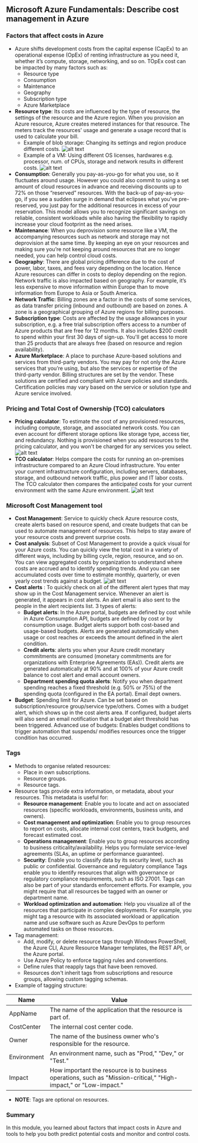 ## Microsoft Azure Fundamentals: Describe cost management in Azure

### Factors that affect costs in Azure
* Azure shifts development costs from the capital expense (CapEx) to an operational expense (OpEx) of renting infrastructure as you need it, whether it’s compute, storage, networking, and so on. TOpEx cost can be impacted by many factors such as:
    * Resource type
    * Consumption
    * Maintenance
    * Geography
    * Subscription type
    * Azure Marketplace
* **Resource type**: Its costs are influenced by the type of resource, the settings of the resource and the Azure region. When you provision an Azure resource, Azure creates metered instances for that resource. The meters track the resources' usage and generate a usage record that is used to calculate your bill.
    * Example of blob storage: Changing its settings and region produce different costs. ![alt text](https://github.com/viviensiu/Azure/blob/main/images/blob-storage.png)
    * Example of a VM: Using different OS licenses, hardwares e.g. processor, num. of CPUs, storage and network results in different costs. ![alt text](https://github.com/viviensiu/Azure/blob/main/images/virtual-machine-settings.png)
* **Consumption**: Generally you pay-as-you-go for what you use, so it fluctuates around usage. However you could also commit to using a set amount of cloud resources in advance and receiving discounts up to 72% on those “reserved” resources. With the back-up of pay-as-you-go, if you see a sudden surge in demand that eclipses what you’ve pre-reserved, you just pay for the additional resources in excess of your reservation. This model allows you to recognize significant savings on reliable, consistent workloads while also having the flexibility to rapidly increase your cloud footprint as the need arises.
* **Maintenance**: When you deprovision some resource like a VM, the accompanying resources such as network and storage may not deprovision at the same time. By keeping an eye on your resources and making sure you’re not keeping around resources that are no longer needed, you can help control cloud costs.
* **Geography**: There are global pricing difference due to the cost of power, labor, taxes, and fees vary depending on the location. Hence Azure resources can differ in costs to deploy depending on the region. Network traffic is also impacted based on geography. For example, it’s less expensive to move information within Europe than to move information from Europe to Asia or South America.
* **Network Traffic**: Billing zones are a factor in the costs of some services, as data transfer pricing (inbound and outbound) are based on zones. A zone is a geographical grouping of Azure regions for billing purposes.
* **Subscription type**: Costs are affected by the usage allowances in your subscription, e.g. a free trial subscription offers access to a number of Azure products that are free for 12 months. It also includes $200 credit to spend within your first 30 days of sign-up. You'll get access to more than 25 products that are always free (based on resource and region availability).
* **Azure Marketplace**: A place to purchase Azure-based solutions and services from third-party vendors. You may pay for not only the Azure services that you’re using, but also the services or expertise of the third-party vendor. Billing structures are set by the vendor. These solutions are certified and compliant with Azure policies and standards. Certification policies may vary based on the service or solution type and Azure service involved.

### Pricing and Total Cost of Ownership (TCO) calculators
* **Pricing calculator**: To estimate the cost of any provisioned resources, including compute, storage, and associated network costs. You can even account for different storage options like storage type, access tier, and redundancy. Nothing is provisioned when you add resources to the pricing calculator, and you won't be charged for any services you select.
![alt text](https://github.com/viviensiu/Azure/blob/main/images/price-calculator.png)
* **TCO calculator**: Helps compare the costs for running an on-premises infrastructure compared to an Azure Cloud infrastructure.  You enter your current infrastructure configuration, including servers, databases, storage, and outbound network traffic, plus power and IT labor costs. The TCO calculator then compares the anticipated costs for your current environment with the same Azure environment.
![alt text](https://github.com/viviensiu/Azure/blob/main/images/total-cost-ownership.png)

### Microsoft Cost Management tool
* **Cost Management**: Service to quickly check Azure resource costs, create alerts based on resource spend, and create budgets that can be used to automate management of resources. This helps to stay aware of your resource costs and prevent surprise costs.
* **Cost analysis**: Subset of Cost Management to provide a quick visual for your Azure costs. You can quickly view the total cost in a variety of different ways, including by billing cycle, region, resource, and so on. You can view aggregated costs by organization to understand where costs are accrued and to identify spending trends. And you can see accumulated costs over time to estimate monthly, quarterly, or even yearly cost trends against a budget.
![alt text](https://github.com/viviensiu/Azure/blob/main/images/cost-analysis.png)
* **Cost alerts** : To quickly check on all of the different alert types that may show up in the Cost Management service. Whenever an alert is generated, it appears in cost alerts. An alert email is also sent to the people in the alert recipients list. 3 types of alerts:
    * **Budget alerts**: In the Azure portal, budgets are defined by cost while in Azure Consumption API, budgets are defined by cost or by consumption usage. Budget alerts support both cost-based and usage-based budgets. Alerts are generated automatically when usage or cost reaches or exceeds the amount defined in the alert condition. 
    * **Credit alerts**: alerts you when your Azure credit monetary commitments are consumed (monetary commitments are for organizations with Enterprise Agreements (EAs)). Credit alerts are generated automatically at 90% and at 100% of your Azure credit balance to cost alert and email account owners. 
    * **Department spending quota alerts**: Notify you when department spending reaches a fixed threshold (e.g. 50% or 75%) of the spending quota (configured in the EA portal). Email dept owners.
* **Budget**: Spending limit for Azure. Can be set based on subscription/resource group/service type/others. Comes with a budget alert, which shows up in the cost alerts area. If configured, budget alerts will also send an email notification that a budget alert threshold has been triggered. Advanced use of budgets: Enables budget conditions to trigger automation that suspends/ modifies resources once the trigger condition has occurred.

### Tags
* Methods to organise related resources:
    * Place in own subscriptions.
    * Resource groups.
    * Resource tags.
* Resource tags provide extra information, or metadata, about your resources. This metadata is useful for:
    * **Resource management**: Enable you to locate and act on associated resources (specific workloads, environments, business units, and owners).
    * **Cost management and optimization**: Enable you to group resources to report on costs, allocate internal cost centers, track budgets, and forecast estimated cost.
    * **Operations management**: Enable you to group resources according to business criticality/availability. Helps you formulate service-level agreements (SLAs, an uptime or performance guarantee).
    * **Security**: Enable you to classify data by its security level, such as public or confidential.
    Governance and regulatory compliance Tags enable you to identify resources that align with governance or regulatory compliance requirements, such as ISO 27001. Tags can also be part of your standards enforcement efforts. For example, you might require that all resources be tagged with an owner or department name.
    * **Workload optimization and automation**: Help you visualize all of the resources that participate in complex deployments. For example, you might tag a resource with its associated workload or application name and use software such as Azure DevOps to perform automated tasks on those resources.
* Tag management:
    * Add, modify, or delete resource tags through Windows PowerShell, the Azure CLI, Azure Resource Manager templates, the REST API, or the Azure portal.
    * Use Azure Policy to enforce tagging rules and conventions.
    * Define rules that reapply tags that have been removed.
    * Resources don't inherit tags from subscriptions and resource groups, allowing custom tagging schemas.
* Example of tagging structure:

| Name | Value |
|------|-------|
| AppName | The name of the application that the resource is part of. |
| CostCenter | The internal cost center code. |
| Owner | The name of the business owner who's responsible for the resource. |
| Environment | An environment name, such as "Prod," "Dev," or "Test." |
| Impact | How important the resource is to business operations, such as "Mission-critical," "High-impact," or "Low-impact." |
* **NOTE**: Tags are optional on resources.

### Summary
In this module, you learned about factors that impact costs in Azure and tools to help you both predict potential costs and monitor and control costs.